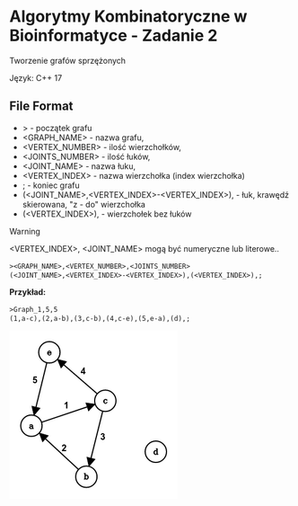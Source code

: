 # Algorytmy Kombinatoryczne w Bioinformatyce - Zadanie 2
Tworzenie grafów sprzężonych

Język: C++ 17

## File Format

- \> - początek grafu
- <GRAPH_NAME> - nazwa grafu,
- <VERTEX_NUMBER> - ilość wierzchołków,
- <JOINTS_NUMBER> - ilość łuków,
- <JOINT_NAME> - nazwa łuku,
- <VERTEX_INDEX> - nazwa wierzchołka (index wierzchołka)
- ; - koniec grafu
- (<JOINT_NAME>,<VERTEX_INDEX>-<VERTEX_INDEX>), - łuk, krawędź skierowana, "z - do" wierzchołka
- (<VERTEX_INDEX>), - wierzchołek bez łuków

> [!WARNING]  
> <VERTEX_INDEX>, <JOINT_NAME> mogą być numeryczne lub literowe..

```
><GRAPH_NAME>,<VERTEX_NUMBER>,<JOINTS_NUMBER>
(<JOINT_NAME>,<VERTEX_INDEX>-<VERTEX_INDEX>),(<VERTEX_INDEX>),;
```

**Przykład:**

```
>Graph_1,5,5
(1,a-c),(2,a-b),(3,c-b),(4,c-e),(5,e-a),(d),;
```

![](https://github.com/MihaKon/AKwB_Project2/blob/main/photos/graphVisualiztaion.png?raw=true)

